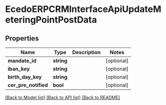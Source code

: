 # EcedoERPCRMInterfaceApiUpdateMeteringPointPostData

## Properties
Name | Type | Description | Notes
------------ | ------------- | ------------- | -------------
**mandate_id** | **string** |  | [optional] 
**iban_key** | **string** |  | [optional] 
**birth_day_key** | **string** |  | [optional] 
**cer_pre_notified** | **bool** |  | [optional] 

[[Back to Model list]](../README.md#documentation-for-models) [[Back to API list]](../README.md#documentation-for-api-endpoints) [[Back to README]](../README.md)


